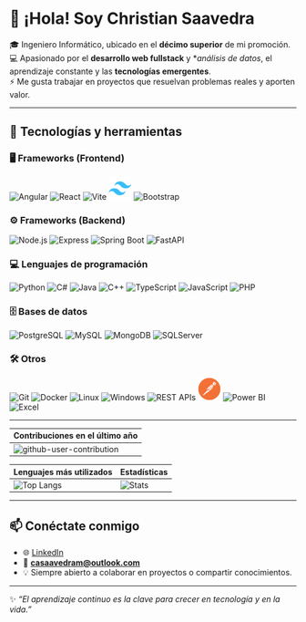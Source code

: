 # 👋 ¡Hola! Soy Christian Saavedra

🎓 Ingeniero Informático, ubicado en el **décimo superior** de mi promoción.  
💻 Apasionado por el **desarrollo web fullstack** y **análisis de datos*, el aprendizaje constante y las **tecnologías emergentes**.  
⚡ Me gusta trabajar en proyectos que resuelvan problemas reales y aporten valor.  

---

## 🚀 Tecnologías y herramientas  

### 🖥️ Frameworks (Frontend)  
<p align="left">
  <img src="https://cdn.jsdelivr.net/gh/devicons/devicon/icons/angularjs/angularjs-original.svg" alt="Angular" width="40" height="40"/> 
  <img src="https://cdn.jsdelivr.net/gh/devicons/devicon/icons/react/react-original.svg" alt="React" width="40" height="40"/> 
  <img src="https://cdn.jsdelivr.net/gh/devicons/devicon/icons/vitejs/vitejs-original.svg" alt="Vite" width="40" height="40"/>
  <img src="https://github.com/devicons/devicon/blob/v2.17.0/icons/tailwindcss/tailwindcss-original.svg" alt="Tailwind CSS" width="40" height="40"/>
  <img src="https://cdn.jsdelivr.net/gh/devicons/devicon/icons/bootstrap/bootstrap-original.svg" alt="Bootstrap" width="40" height="40"/>
</p>

### ⚙️ Frameworks (Backend)  
<p align="left">
  <img src="https://cdn.jsdelivr.net/gh/devicons/devicon/icons/nodejs/nodejs-original.svg" alt="Node.js" width="40" height="40"/> 
  <img src="https://cdn.jsdelivr.net/gh/devicons/devicon/icons/express/express-original.svg" alt="Express" width="40" height="40"/> 
  <img src="https://cdn.jsdelivr.net/gh/devicons/devicon/icons/spring/spring-original.svg" alt="Spring Boot" width="40" height="40"/>
  <img src="https://cdn.jsdelivr.net/gh/devicons/devicon/icons/fastapi/fastapi-original.svg" alt="FastAPI" width="40" height="40"/>
</p>

### 💻 Lenguajes de programación  
<p align="left">
  <img src="https://cdn.jsdelivr.net/gh/devicons/devicon/icons/python/python-original.svg" alt="Python" width="40" height="40"/>
  <img src="https://cdn.jsdelivr.net/gh/devicons/devicon/icons/csharp/csharp-original.svg" alt="C#" width="40" height="40"/>
  <img src="https://cdn.jsdelivr.net/gh/devicons/devicon/icons/java/java-original.svg" alt="Java" width="40" height="40"/>
  <img src="https://cdn.jsdelivr.net/gh/devicons/devicon/icons/cplusplus/cplusplus-original.svg" alt="C++" width="40" height="40"/>
  <img src="https://cdn.jsdelivr.net/gh/devicons/devicon/icons/typescript/typescript-original.svg" alt="TypeScript" width="40" height="40"/>
  <img src="https://cdn.jsdelivr.net/gh/devicons/devicon/icons/javascript/javascript-original.svg" alt="JavaScript" width="40" height="40"/>
  <img src="https://cdn.jsdelivr.net/gh/devicons/devicon/icons/php/php-original.svg" alt="PHP" width="40" height="40"/>
</p>

### 🗄️ Bases de datos  
<p align="left">
  <img src="https://cdn.jsdelivr.net/gh/devicons/devicon/icons/postgresql/postgresql-original.svg" alt="PostgreSQL" width="40" height="40"/>
  <img src="https://cdn.jsdelivr.net/gh/devicons/devicon/icons/mysql/mysql-original.svg" alt="MySQL" width="40" height="40"/>
  <img src="https://cdn.jsdelivr.net/gh/devicons/devicon/icons/mongodb/mongodb-original.svg" alt="MongoDB" width="40" height="40"/>
  <img src="https://cdn.jsdelivr.net/gh/devicons/devicon/icons/microsoftsqlserver/microsoftsqlserver-plain.svg" alt="SQLServer" width="40" height="40"/>
</p>

### 🛠️ Otros  
<p align="left">
  <img src="https://cdn.jsdelivr.net/gh/devicons/devicon/icons/git/git-original.svg" alt="Git" width="40" height="40"/>
  <img src="https://cdn.jsdelivr.net/gh/devicons/devicon/icons/docker/docker-original.svg" alt="Docker" width="40" height="40"/>
  <img src="https://cdn.jsdelivr.net/gh/devicons/devicon/icons/linux/linux-original.svg" alt="Linux" width="40" height="40"/>
  <img src="https://cdn.jsdelivr.net/gh/devicons/devicon/icons/windows8/windows8-original.svg" alt="Windows" width="40" height="40"/>
  <img src="https://cdn.jsdelivr.net/gh/devicons/devicon/icons/apache/apache-original.svg" alt="REST APIs" width="40" height="40"/>
  <img src="https://github.com/devicons/devicon/blob/v2.17.0/icons/postman/postman-original.svg" alt="Postman" width="40" height="40"/>
  <img src="https://upload.wikimedia.org/wikipedia/commons/c/cf/New_Power_BI_Logo.svg" alt="Power BI" width="40" height="40"/>
  <img src="https://upload.wikimedia.org/wikipedia/commons/3/34/Microsoft_Office_Excel_%282019%E2%80%93present%29.svg" alt="Excel" width="40" height="40"/>
</p>
</p>

---
| Contribuciones en el último año|
| ------------------------------------------|
| ![github-user-contribution](https://github.com/user-attachments/assets/0cebedbc-290e-464e-b684-b4fd73dad4eb)

| Lenguajes más utilizados | Estadísticas |
| -------------------------| ------------ |
|![Top Langs](https://github-readme-stats.vercel.app/api/top-langs/?username=csaavedram&layout=compact&theme=onedark)  | ![Stats](https://github-readme-stats.vercel.app/api?username=csaavedram&theme=onedark&show_icons=true&hide_border=true&count_private=true)

---

## 📫 Conéctate conmigo  
- 🌐 [LinkedIn](https://www.linkedin.com/in/christian-saavedra-montero-602a18293/)  
- 📧 **casaavedram@outlook.com**  
- 💡 Siempre abierto a colaborar en proyectos o compartir conocimientos.  

---

✨ _“El aprendizaje continuo es la clave para crecer en tecnología y en la vida.”_  

